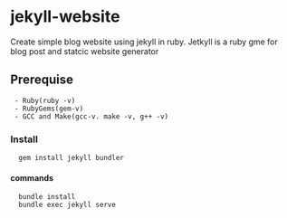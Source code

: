 # jekyll-website
Create simple blog website using jekyll in ruby.
Jetkyll is a ruby gme for blog post and statcic website generator

## Prerequise
```
 - Ruby(ruby -v)
 - RubyGems(gem-v)
 - GCC and Make(gcc-v. make -v, g++ -v)
```

### Install

```
  gem install jekyll bundler
```

#### commands

```
  bundle install
  bundle exec jekyll serve
```
